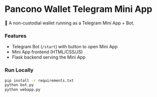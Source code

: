 # Pancono Wallet Telegram Mini App

🚀 A non-custodial wallet running as a Telegram Mini App + Bot.

### Features
- Telegram Bot (`/start`) with button to open Mini App
- Mini App frontend (HTML/CSS/JS)
- Flask backend serving the Mini App

### Run Locally
```bash
pip install -r requirements.txt
python bot.py
python webapp.py
